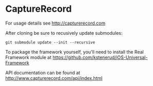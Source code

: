 CaptureRecord
===============

For usage details see http://capturerecord.com

After cloning be sure to recusively update submodules:

    git submodule update --init --recursive

To package the framework yourself, you'll need to install the Real Framework module at https://github.com/kstenerud/iOS-Universal-Framework


API documentation can be found at http://www.capturerecord.com/api/index.html